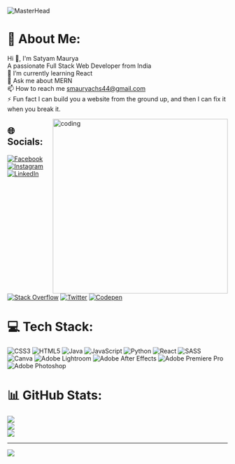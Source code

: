 ![MasterHead](https://camo.githubusercontent.com/1f034ebfc52e5fdcc097e7b3c6c9100e1fd606f5a99af8ea35f1d3a936bbfdfa/687474703a2f2f7777772e7072616d756b686469676974616c2e636f6d2f77702d636f6e74656e742f75706c6f6164732f323031382f30372f4e65772d504e432d416e696d617465642d42616e6e6572732e676966)

# 💫 About Me:
Hi 👋, I'm Satyam Maurya<br>A passionate Full Stack Web Developer from India<br>🌱 I’m currently learning React<br>💬 Ask me about MERN<br>📫 How to reach me smauryachs44@gmail.com<br>⚡ Fun fact I can build you a website from the ground up, and then I can fix it when you break it.<br>

<img align="right" width="400" src="https://cdn.dribbble.com/users/2131993/screenshots/4948736/thoughtworks-gif_dribbble.gif" alt="coding">


## 🌐 Socials:
[![Facebook](https://img.shields.io/badge/Facebook-%231877F2.svg?logo=Facebook&logoColor=white)](https://facebook.com/satyam.maurya.127648) [![Instagram](https://img.shields.io/badge/Instagram-%23E4405F.svg?logo=Instagram&logoColor=white)](https://instagram.com/satyam19711) [![LinkedIn](https://img.shields.io/badge/LinkedIn-%230077B5.svg?logo=linkedin&logoColor=white)](https://linkedin.com/in/satyam-maurya-94a750252) [![Stack Overflow](https://img.shields.io/badge/-Stackoverflow-FE7A16?logo=stack-overflow&logoColor=white)](https://stackoverflow.com/users/20807216) [![Twitter](https://img.shields.io/badge/Twitter-%231DA1F2.svg?logo=Twitter&logoColor=white)](https://twitter.com/satyam19711) [![Codepen](https://img.shields.io/badge/Codepen-000000?style=for-the-badge&logo=codepen&logoColor=white)](https://codepen.io/Satyam-Maurya-the-styleful) 

# 💻 Tech Stack:
![CSS3](https://img.shields.io/badge/css3-%231572B6.svg?style=for-the-badge&logo=css3&logoColor=white) ![HTML5](https://img.shields.io/badge/html5-%23E34F26.svg?style=for-the-badge&logo=html5&logoColor=white) ![Java](https://img.shields.io/badge/java-%23ED8B00.svg?style=for-the-badge&logo=openjdk&logoColor=white) ![JavaScript](https://img.shields.io/badge/javascript-%23323330.svg?style=for-the-badge&logo=javascript&logoColor=%23F7DF1E) ![Python](https://img.shields.io/badge/python-3670A0?style=for-the-badge&logo=python&logoColor=ffdd54) ![React](https://img.shields.io/badge/react-%2320232a.svg?style=for-the-badge&logo=react&logoColor=%2361DAFB) ![SASS](https://img.shields.io/badge/SASS-hotpink.svg?style=for-the-badge&logo=SASS&logoColor=white) ![Canva](https://img.shields.io/badge/Canva-%2300C4CC.svg?style=for-the-badge&logo=Canva&logoColor=white) ![Adobe Lightroom](https://img.shields.io/badge/Adobe%20Lightroom-31A8FF.svg?style=for-the-badge&logo=Adobe%20Lightroom&logoColor=white) ![Adobe After Effects](https://img.shields.io/badge/Adobe%20After%20Effects-9999FF.svg?style=for-the-badge&logo=Adobe%20After%20Effects&logoColor=white) ![Adobe Premiere Pro](https://img.shields.io/badge/Adobe%20Premiere%20Pro-9999FF.svg?style=for-the-badge&logo=Adobe%20Premiere%20Pro&logoColor=white) ![Adobe Photoshop](https://img.shields.io/badge/adobe%20photoshop-%2331A8FF.svg?style=for-the-badge&logo=adobe%20photoshop&logoColor=white)
# 📊 GitHub Stats:
![](https://github-readme-stats.vercel.app/api?username=satyam19711&theme=dark&hide_border=false&include_all_commits=true&count_private=true)<br/>
![](https://github-readme-streak-stats.herokuapp.com/?user=satyam19711&theme=dark&hide_border=false)<br/>
![](https://github-readme-stats.vercel.app/api/top-langs/?username=satyam19711&theme=dark&hide_border=false&include_all_commits=true&count_private=true&layout=compact)

---
[![](https://visitcount.itsvg.in/api?id=satyam19711&icon=0&color=0)](https://visitcount.itsvg.in)


